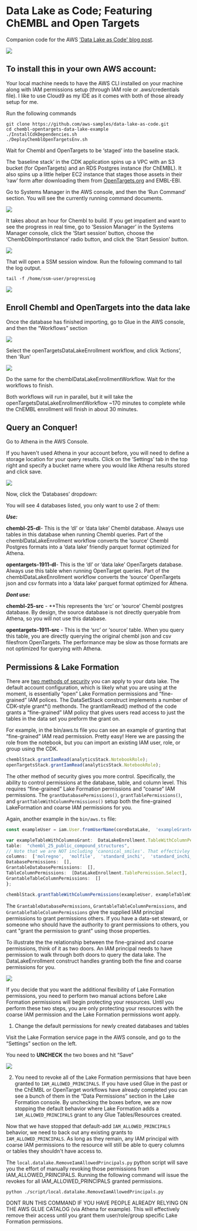 # Data Lake as Code; Featuring ChEMBL and Open Targets

Companion code for the AWS ['Data Lake as Code' blog post](https://aws.amazon.com/blogs/startups/a-data-lake-as-code-featuring-chembl-and-opentargets/).

![](https://quip-amazon.com/blob/HPG9AAwumxR/D5akZWKUWmfWEhA8u4loEA?a=U93UPcmkUsuoToxZr2QpWU5nosB1RwimIsIW5TtaJvEa)

## To install this in your own AWS account:

Your local machine needs to have the AWS CLI installed on your machine along with IAM permissions setup (through IAM role or .aws/credentials file). I like to use Cloud9 as my IDE as it comes with both of those already setup for me.  

Run the following commands  

```shell
git clone https://github.com/aws-samples/data-lake-as-code.git  
cd chembl-opentargets-data-lake-example  
./InstallCdkDependencies.sh  
./DeployChemblOpenTargetsEnv.sh
```

Wait for Chembl and OpenTargets to be ‘staged’ into the baseline stack.  

The ‘baseline stack’ in the CDK application spins up a VPC with an S3 bucket (for OpenTargets) and an RDS Postgres instance (for ChEMBL). It also spins up a little helper EC2 instance that stages those assets in their ‘raw’ form after downloading them from [OpenTargets.org](http://OpenTargets.org) and EMBL-EBI.  

Go to Systems Manager in the AWS console, and then the ‘Run Command’ section. You will see the currently running command documents.   

![](https://quip-amazon.com/blob/HPG9AAwumxR/x4lfduQeC3Ww-DyK8loIAg?a=6aMBuWAgnWaZ5pQaJndaM06ob734VpmiCI5xfguyPaca)

It takes about an hour for Chembl to build. If you get impatient and want to see the progress in real time, go to ‘Session Manager’ in the Systems Manager console, click the ‘Start session’ button, choose the ‘ChembDbImportInstance’ radio button, and click the ‘Start Session’ button.  

![](https://quip-amazon.com/blob/HPG9AAwumxR/Fj7sA3VuIuvdPOHl017Xcg?a=EYFlHaKY8weEGFezDR4ld3sEhBMWl88afFdDjJQ15H8a)

That will open a SSM session window. Run the following command to tail the log output.  

```tail -f /home/ssm-user/progressLog```

![](https://quip-amazon.com/blob/HPG9AAwumxR/rMcRhjzUcIGQVYeBFxup4Q?a=2NRscRrktD9kLK7rDqqD9bO3aXtTYttCeaEWLwDXVgIa)

## Enroll Chembl and OpenTargets into the data lake

Once the database has finished importing, go to Glue in the AWS console, and then the “Workflows” section  

![](https://quip-amazon.com/blob/HPG9AAwumxR/K0liqaLzOGNHdODU_fN_MA?a=GQQahtSxVQNvaU6AkEjATwCE0WJglr630LH3bZcngB0a)

Select the openTargetsDataLakeEnrollment workflow, and click ‘Actions’, then 'Run'  

![](https://quip-amazon.com/blob/HPG9AAwumxR/UV0-ZlwmK_KF9L9MfaUgfA?a=97k7vof4qlurzy3zSsmPVhomgCpRUJfREq8UCNZSzt4a)

Do the same for the chemblDataLakeEnrollmentWorkflow. Wait for the workflows to finish.  

Both workflows will run in parallel, but it will take the openTargetsDataLakeEnrollmentWorkflow ~170 minutes to complete while the ChEMBL enrollment will finish in about 30 minutes.   

## Query an Conquer!

Go to Athena in the AWS Console.  

If you haven't used Athena in your account before, you will need to define a storage location for your query results. Click on the ‘Settings’ tab in the top right and specify a bucket name where you would like Athena results stored and click save.  

![](https://quip-amazon.com/blob/HPG9AAwumxR/d9imQFzWnNdhWYDAo9Bt1A?a=8Q4UOXPqvG1fk3knDX9x2wr9Jeu9g8V2tPRYsnE3Vlga)

Now, click the ‘Databases’ dropdown:  

You will see 4 databases listed, you only want to use 2 of them:  

_**Use:**_

**chembl-25-dl**- This is the ‘dl’ or ‘data lake’ Chembl database. Always use tables in this database when running Chembl queries. Part of the chemblDataLakeEnrollment workflow converts the ‘source’ Chembl Postgres formats into a ‘data lake’ friendly parquet format optimized for Athena.   

**opentargets-1911-dl**- This is the ‘dl’ or ‘data lake’ OpenTargets database. Always use this table when running OpenTarget queries. Part of the chemblDataLakeEnrollment workflow converts the ‘source’ OpenTargets json and csv formats into a ‘data lake’ parquet format optimized for Athena.   

_**Dont use:**_

**chembl-25-src** - **This represents the ‘src’ or ‘source’ Chembl postgres database. By design, the source database is not directly queryable from Athena, so you will not use this database.   

**opentargets-1911-src** - This is the ‘src’ or ‘source’ table. When you query this table, you are directly querying the original chembl json and csv filesfrom OpenTargets. The performance may be slow as those formats are not optimized for querying with Athena.

  
## Permissions & Lake Formation

There are  [﻿two methods of security﻿](https://docs.aws.amazon.com/lake-formation/latest/dg/access-control-overview.html)  you can apply to your data lake. The default account configuration, which is likely what you are using at the moment, is essentially “open” Lake Formation permissions and “fine-grained” IAM polices. The DataSetStack construct implements a number of CDK-style grant*() methonds. The grantIamRead() method of the code grants a “fine-grained” IAM policy that gives users read access to just the tables in the data set you preform the grant on.



For example, in the bin/aws.ts file you can see an example of granting that “fine-grained” IAM read permission. Pretty easy! Here we are passing the role from the notebook, but you can import an existing IAM user, role, or group using the CDK.
```typescript
chemblStack.grantIamRead(analyticsStack.NotebookRole);  
openTargetsStack.grantIamRead(analyticsStack.NotebookRole);
```
The other method of security gives you more control. Specifically, the ability to control permissions at the database, table, and column level. This requires “fine-grained” Lake Formation permissions and “coarse” IAM permissions. The `grantDatabasePermissions()`, `grantTablePermissions()`, and `grantTableWithColumnPermissions()` setup both the fine-grained LakeFormation and coarse IAM permissions for you.

  

Again, another example in the `bin/aws.ts` file:

```typescript
const exampleUser = iam.User.fromUserName(coreDataLake,  'exampleGrantee',  'paulUnderwood'  );  

var exampleTableWithColumnsGrant:  DataLakeEnrollment.TableWithColumnPermissionGrant  =  {  
table:  "chembl_25_public_compound_structures",  
// Note that we are NOT including 'canonical_smiles'. That effectivley prevents this user from querying that column.  
columns:  ['molregno',  'molfile',  'standard_inchi',  'standard_inchi_key'],  
DatabasePermissions:  [],  
GrantableDatabasePermissions:  [],  
TableColumnPermissions:  [DataLakeEnrollment.TablePermission.Select],  
GrantableTableColumnPermissions:  []  
};  

chemblStack.grantTableWithColumnPermissions(exampleUser, exampleTableWithColumnsGrant);
````
  

The `GrantableDatabasePermissions`, `GrantableTableColumnPermissions`, and `GrantableTableColumnPermissions` give the supplied IAM principal permissions to grant permissions others. If you have a data-set steward, or someone who should have the authority to grant permissions to others, you cant "grant the permission to grant" using those properties.

  

To illustrate the the relationship between the fine-grained and coarse permissions, think of it as two doors. An IAM principal needs to have permission to walk through both doors to query the data lake. The DataLakeEnrollment construct handles granting both the fine and coarse permissions for you.

![](https://docs.aws.amazon.com/lake-formation/latest/dg/images/permissions_doors.png)

  

If you decide that you want the additional flexibility of Lake Formation permissions, you need to perform two manual actions before Lake Formation permissions will begin protecting your resources. Until you perform these two steps, you are only protecting your resources with the coarse IAM permission and the Lake Formation permissions wont apply.

  

1) Change the default permissions for newly created databases and tables

  

Visit the Lake Formation service page in the AWS console, and go to the “Settings” section on the left.

 
You need to  **UNCHECK** the two boxes and hit “Save”

![](https://devspacepaul.s3.us-west-2.amazonaws.com/DataCatalogSettings.png)

2) You need to revoke all of the Lake Formation permissions that have been granted to `IAM_ALLOWED_PRINCIPALS`. If you have used Glue in the past or the ChEMBL or OpenTarget workflows have already completed you can see a bunch of them in the “Data Permissions” section in the Lake Formation console. By unchecking the boxes before, we are now stopping the default behavior where Lake Formation adds a `IAM_ALLOWED_PRINCIPALS` grant to any Glue Tables/Resources created.

  

Now that we have stopped that default-add `IAM_ALLOWED_PRINCIPALS` behavior, we need to back out any existing grants to `IAM_ALLOWED_PRINCIPALS`. As long as they remain, any IAM principal with coarse IAM permissions to the resource will still be able to query columns or tables they shouldn't have access to.

  

The `local.datalake.RemoveIamAllowedPrincipals.py` python script will save you the effort of manually revoking those permissions from IAM_ALLOWED_PRINCIPALS. Running the following command will issue the revokes for all IAM_ALLOWED_PRINCIPALS granted permissions.

```
python ./script/local.datalake.RemoveIamAllowedPrincipals.py
```

DONT RUN THIS COMMAND IF YOU HAVE PEOPLE ALREADY RELYING ON THE AWS GLUE CATALOG (via Athena for example). This will effectively remove their access until you grant them user/role/group specific Lake Formation permissions.
